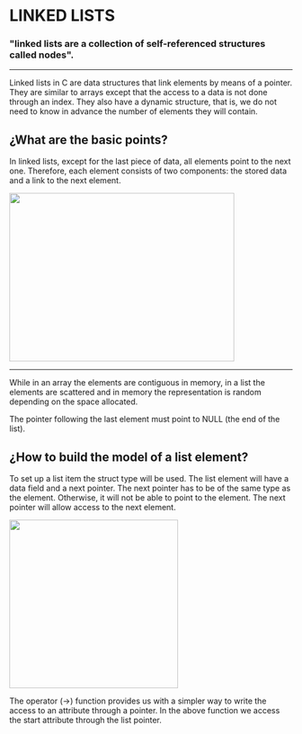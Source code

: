 <html>
<body>
<h1>LINKED LISTS</h1>
<h3>"linked lists are a collection of self-referenced structures called nodes".</h3>
<hr>

<p>Linked lists in C are data structures that link elements by means of a pointer. They are similar to arrays except that the access to a data is not done through an index. They also have a dynamic structure, that is, we do not need to know in advance the number of elements they will contain.</p>

<h2>¿What are the basic points?</h2>

<p>In linked lists, except for the last piece of data, all elements point to the next one. Therefore, each element consists of two components: the stored data and a link to the next element.</p>

<img src= "https://4.bp.blogspot.com/-EDYnoM-EiUQ/WNk3TpX5D4I/AAAAAAAAFNo/m14erky0bpMIpj7cgq5AFdKC89QNDk43QCLcB/s1600/01%2BListasSimplementeEnlazadas.jpg" width="400" height="300"/>
<hr>
<p>While in an array the elements are contiguous in memory, in a list the elements are scattered and in memory the representation is random depending on the space allocated.

The pointer following the last element must point to NULL (the end of the list).</p>

<h2>¿How to build the model of a list element?</h2>
<p>To set up a list item the struct type will be used. The list element will have a data field and a next pointer.
The next pointer has to be of the same type as the element. Otherwise, it will not be able to point to the element. The next pointer will allow access to the next element.</p>

<img src= "https://www.codegrepper.com/codeimages/how-to-print-the-elements-of-a-linked-list-in-c.png" width="300" height="300"/>

<p>The operator (->) function provides us with a simpler way to write the access to an attribute through a pointer. In the above function we access the start attribute through the list pointer. </p>
